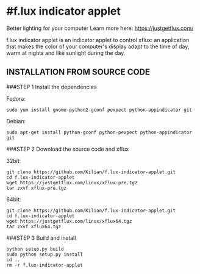 #f.lux indicator applet
======================
Better lighting for your computer
Learn more here: https://justgetflux.com/

f.lux indicator applet is an indicator applet to control xflux: an application
that makes the color of your computer's display adapt to the time of day, warm
at nights and like sunlight during the day.

INSTALLATION FROM SOURCE CODE
--------
###STEP 1 Install the dependencies

Fedora:

```
sudo yum install gnome-python2-gconf pexpect python-appindicator git
```

Debian:

```
sudo apt-get install python-gconf python-pexpect python-appindicator git
```

###STEP 2 Download the source code and xflux

32bit:

```
git clone https://github.com/Kilian/f.lux-indicator-applet.git
cd f.lux-indicator-applet
wget https://justgetflux.com/linux/xflux-pre.tgz
tar zxvf xflux-pre.tgz
```

64bit:

```
git clone https://github.com/Kilian/f.lux-indicator-applet.git
cd f.lux-indicator-applet
wget https://justgetflux.com/linux/xflux64.tgz
tar zxvf xflux64.tgz
```

###STEP 3 Build and install

```
python setup.py build
sudo python setup.py install
cd ..
rm -r f.lux-indicator-applet
```
